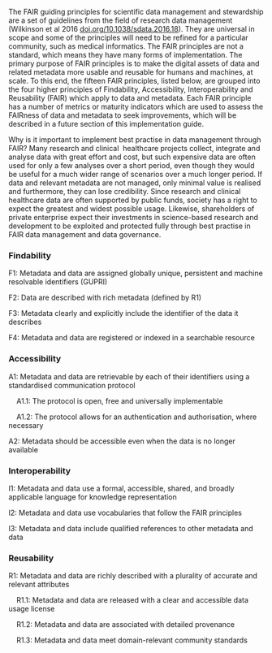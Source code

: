 The FAIR guiding principles for scientific data management and
stewardship are a set of guidelines from the field of research data
management (Wilkinson et al
2016 [doi.org/10.1038/sdata.2016.18](https://doi.org/10.1038/sdata.2016.18)).
They are universal in scope and some of the principles will need to be
refined for a particular community, such as medical informatics. The
FAIR principles are not a standard, which means they have many forms of
implementation. The primary purpose of FAIR principles is to make the
digital assets of data and related metadata more usable and reusable for
humans and machines, at scale. To this end, the fifteen FAIR principles,
listed below, are grouped into the four higher principles of
Findability, Accessibility, Interoperability and Reusability (FAIR)
which apply to data and metadata. Each FAIR principle has a number of
metrics or maturity indicators which are used to assess the FAIRness of
data and metadata to seek improvements, which will be described in a
future section of this implementation guide.

Why is it important to implement best practise in data management
through FAIR? Many research and clinical  healthcare projects collect,
integrate and analyse data with great effort and cost, but such
expensive data are often used for only a few analyses over a short
period, even though they would be useful for a much wider range of
scenarios over a much longer period. If data and relevant metadata are
not managed, only minimal value is
<span class="underline">realised</span> and furthermore, they can lose
credibility. Since research and clinical healthcare data are often
supported by public funds, society has a right to expect the greatest
and widest possible usage. Likewise, shareholders of private enterprise
expect their investments in science-based research and development to be
exploited and protected fully through best practise in FAIR data
management and data governance.

### Findability

F1: Metadata and data are assigned globally unique, persistent and
machine resolvable identifiers (GUPRI)

F2: Data are described with rich metadata (defined by R1)

F3: Metadata clearly and explicitly include the identifier of the data
it describes

F4: Metadata and data are registered or indexed in a searchable resource

### Accessibility

A1: Metadata and data are retrievable by each of their identifiers using
a standardised communication protocol

&nbsp;&nbsp;&nbsp;&nbsp;A1.1: The protocol is open, free and
universally implementable

&nbsp;&nbsp;&nbsp;&nbsp;A1.2: The protocol allows for an
authentication and authorisation, where necessary

A2: Metadata should be accessible even when the data is no longer
available

### Interoperability

I1: Metadata and data use a formal, accessible, shared, and broadly
applicable language for knowledge representation

I2: Metadata and data use vocabularies that follow the FAIR principles

I3: Metadata and data include qualified references to other metadata and
data

### Reusability

R1: Metadata and data are richly described with a plurality of accurate
and relevant attributes

&nbsp;&nbsp;&nbsp;&nbsp;R1.1: Metadata and data are released with a
clear and accessible data usage license

&nbsp;&nbsp;&nbsp;&nbsp;R1.2: Metadata and data are associated with
detailed provenance

&nbsp;&nbsp;&nbsp;&nbsp;R1.3: Metadata and data meet domain-relevant
community standards
